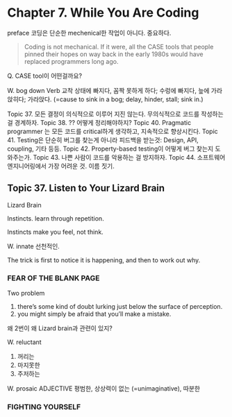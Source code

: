 # Chapter 7. While You Are Coding

preface
코딩은 단순한 mechenical한 작업이 아니다. 중요하다.

> Coding is not mechanical. If it were, all the CASE tools that
people pinned their hopes on way back in the early 1980s would
have replaced programmers long ago. 

Q. CASE tool이 어떤걸까요?

W. bog down 
Verb 교착 상태에 빠지다, 꼼짝 못하게 하다; 수렁에 빠지다, 늪에 가라앉히다; 가라앉다. (=cause to sink in a bog; delay, hinder, stall; sink in.)




Topic 37. 모든 결정이 의식적으로 이루어 지진 않는다. 무의식적으로 코드를 작성하는걸 경계하자.
Topic 38. ?? 어떻게 정리해야하지?
Topic 40. Pragmatic programmer 는 모든 코드를 critical하게 생각하고, 지속적으로 향상시킨다.
Topic 41. Testing은 단순히 버그를 찾는게 아니라 피드백을 받는것: Design, API, coupling, 기타 등등.
Topic 42. Property-based testing이 어떻게 버그 찾는지 도와주는가.
Topic 43. 나쁜 사람이 코드를 악용하는 걸 방지하자.
Topic 44. 소프트웨어 엔지니어링에서 가장 어려운 것. 이름 짓기.

## Topic 37. Listen to Your Lizard Brain
Lizard Brain

Instincts. learn through repetition.

 Instincts make you feel, not think.

W. innate
선천적인.

The trick is first to notice it is happening, and then to work out
why.
### FEAR OF THE BLANK PAGE

Two problem

1. there’s some kind of doubt lurking just below the
surface of perception.
2. you might simply be afraid that you’ll make a mistake.

왜 2번이 왜 Lizard brain과 관련이 있지?


W. reluctant
1.	꺼리는
2.	마지못한
3.	주저하는

W. prosaic
ADJECTIVE 평범한, 상상력이 없는 (=unimaginative), 따분한


### FIGHTING YOURSELF

